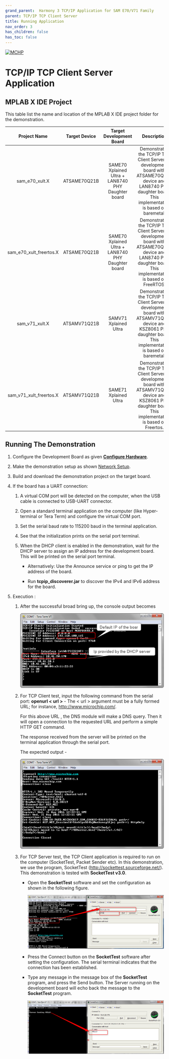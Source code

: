 ```yaml
---
grand_parent:  Harmony 3 TCP/IP Application for SAM E70/V71 Family
parent: TCP/IP TCP Client Server
title: Running Application
nav_order: 3
has_children: false
has_toc: false
---
```

[![MCHP](https://www.microchip.com/ResourcePackages/Microchip/assets/dist/images/logo.png)](https://www.microchip.com)

# TCP/IP TCP Client Server Application

## MPLAB X IDE Project

This table list the name and location of the MPLAB X IDE project folder for the demonstration.

|Project Name|  Target Device|  Target Development Board | Description  |
|:-------------:|:---------:|:---------:|:---------:|
|sam_e70_xult.X | ATSAME70Q21B | SAME70 Xplained Ultra + LAN8740 PHY Daughter board | Demonstrates the TCP/IP TCP Client Server on development board with ATSAME70Q21B device and LAN8740 PHY daughter board. This implementation is based on baremetal. |
|sam_e70_xult_freertos.X | ATSAME70Q21B | SAME70 Xplained Ultra + LAN8740 PHY Daughter board | Demonstrates the TCP/IP TCP Client Server on development board with ATSAME70Q21B device and LAN8740 PHY daughter board. This implementation is based on FreeRTOS. |
|sam_v71_xult.X | ATSAMV71Q21B | SAMV71 Xplained Ultra | Demonstrates the TCP/IP TCP Client Server on development board with ATSAMV71Q21B device and KSZ8061 PHY daughter board. This implementation is based on baremetal.  |
|sam_v71_xult_freertos.X | ATSAMV71Q21B | SAME71 Xplained Ultra | Demonstrates the TCP/IP TCP Client Server on development board with ATSAMV71Q21B device and KSZ8061 PHY daughter board. This implementation is based on Freertos.  |

## Running The Demonstration

1. Configure the Development Board as given  **[Configure Hardware](readme_hardware_configuration.md)**.

2. Make the demonstration setup as shown [Network Setup](../../readme.md).

3. Build and download the demonstration project on the target board.

4. If the board has a UART connection:

    1. A virtual COM port will be detected on the computer, when the USB cable is connected to USB-UART connector.

    2. Open a standard terminal application on the computer (like Hyper-terminal or Tera Term) and configure the virtual COM port.

    3. Set the serial baud rate to 115200 baud in the terminal application.

    4. See that the initialization prints on the serial port terminal.

    5. When the DHCP client is enabled in the demonstration, wait for the DHCP server to assign an IP address for the development board. This will be printed on the serial port terminal.

		* Alternatively: Use the Announce service or ping to get the IP address of the board.

        * Run **tcpip_discoverer.jar** to discover the IPv4 and IPv6 address for the board.
        
5. Execution :

    1. After the successful broad bring up, the console output becomes

        ![tcpip_tcp_client_server_project](images/dhcp_5.png)

    2. For TCP Client test, input the following command from the serial port: **openurl < url >** - The < url > argument must be a fully formed URL; for instance, http://www.microchip.com/.

        For this above URL , the DNS module will make a DNS query. Then it will open a connection to the requested URL and perform a simple HTTP GET command.

        The response received from the server will be printed on the terminal application through the serial port.

        The expected output -

        ![tcpip_tcp_client_server_project](images/http_put_6.png)

    3. For TCP Server test, the TCP Client application is required to run on the computer (SocketTest, Packet Sender etc). In this demonstration, we use the program, SocketTest (http://sockettest.sourceforge.net/). This demonstration is tested with **SocketTest v3.0**.

        * Open the **SocketTest** software and set the configuration as shown in the following figure.

            ![tcpip_tcp_client_server_project](images/enter_ip_7.png)

        *  Press the Connect button on the **SocketTest** software after setting the configuration. The serial terminal indicates that the connection has been established.

        * Type any message in the message box of the **SocketTest** program, and press the Send button. The Server running on the development board will echo back the message to the **SocketTest** program.

            ![tcpip_tcp_client_server_project](images/client_test_8.png)
